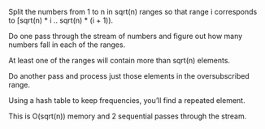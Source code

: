 

Split the numbers from 1 to n in sqrt(n) ranges so that range i corresponds to [sqrt(n) * i .. sqrt(n) * (i + 1)).

Do one pass through the stream of numbers and figure out how many numbers fall in each of the ranges.

At least one of the ranges will contain more than sqrt(n) elements.

Do another pass and process just those elements in the oversubscribed range.

Using a hash table to keep frequencies, you’ll find a repeated element.

This is O(sqrt(n)) memory and 2 sequential passes through the stream.
